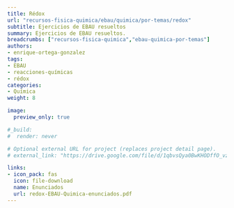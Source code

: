 ```yaml
---
title: Rédox
url: "recursos-fisica-quimica/ebau/quimica/por-temas/redox"
subtitle: Ejercicios de EBAU resueltos
summary: Ejercicios de EBAU resueltos.
breadcrumbs: ["recursos-fisica-quimica","ebau-quimica-por-temas"]
authors:
- enrique-ortega-gonzalez
tags:
- EBAU
- reacciones-químicas
- rédox
categories:
- Química
weight: 8

image:
  preview_only: true

#_build:
#  render: never

# Optional external URL for project (replaces project detail page).
# external_link: "https://drive.google.com/file/d/1qbvsQya0BwKHODffO_vzT7j-ugIA-A2J/view"

links:
- icon_pack: fas
  icon: file-download
  name: Enunciados
  url: redox-EBAU-Quimica-enunciados.pdf
---
```


<!-- <iframe src="https://drive.google.com/file/d/1qbvsQya0BwKHODffO_vzT7j-ugIA-A2J/preview" style="width: 100vw; height: 500px; position: relative; left: 50%; right: 50%; margin-left: -50vw; margin-right: -50vw;" frameborder="0"></iframe> -->

<div id="adobe-dc-view" style="width: 100vw; position: relative; left: 50%; right: 50%; margin-left: -50vw; margin-right: -50vw;"></div>
<script src="https://documentcloud.adobe.com/view-sdk/viewer.js"></script>
<script type="text/javascript">
	document.addEventListener("adobe_dc_view_sdk.ready", function(){ 
		var adobeDCView = new AdobeDC.View({clientId: "5b6be996ab824b0e8113830d11740fa3", divId: "adobe-dc-view"});
		adobeDCView.previewFile({
			content:{location: {url: "https://fisiquimicamente.com/recursos-fisica-quimica/ebau/quimica/por-temas/redox/redox-EBAU-Quimica.pdf"}},
			metaData:{fileName: "redox-EBAU-Quimica.pdf"}
		}, {embedMode: "IN_LINE"});
	});
</script>